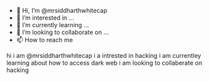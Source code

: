 - 👋 Hi, I’m @mrsiddharthwhitecap
- 👀 I’m interested in ...
- 🌱 I’m currently learning ...
- 💞️ I’m looking to collaborate on ...
- 📫 How to reach me 

<!---
mrsiddharthwhitecap/mrsiddharthwhitecap is a ✨ special ✨ repository because its `README.md` (this file) appears on your GitHub profile.
You can click the Preview link to take a look at your changes.
--->
hi i am @mrsiddharthwhitecap
i a intrested in hacking
i am currentley learning about how to access dark web
i am looking to collaberate on hacking
